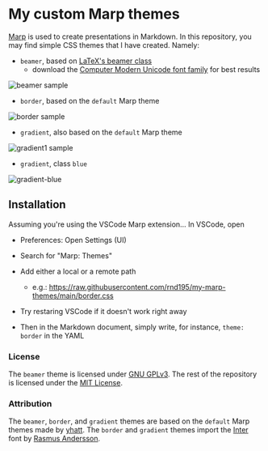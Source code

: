 # My custom Marp themes

[Marp](https://marp.app/) is used to create presentations in Markdown. In this repository, you may find simple CSS themes that I have created. Namely:

- `beamer`, based on [LaTeX's beamer class](https://github.com/josephwright/beamer)
  - download the [Computer Modern Unicode font family](https://ctan.org/pkg/cm-unicode?lang=en) for best results

![beamer sample](./samples/beamer.png)

- `border`, based on the `default` Marp theme

![border sample](./samples/border.png)


- `gradient`, also based on the `default` Marp theme

![gradient1 sample](./samples/gradient.png)

- `gradient`, class `blue`

![gradient-blue](samples/gradient-blue.png)



## Installation

Assuming you're using the VSCode Marp extension… In VSCode, open

- Preferences: Open Settings (UI)
- Search for "Marp: Themes"
- Add either a local or a remote path
  - e.g.: https://raw.githubusercontent.com/rnd195/my-marp-themes/main/border.css
- Try restaring VSCode if it doesn't work right away

- Then in the Markdown document, simply write, for instance, `theme: border` in the YAML



### License

The `beamer` theme is licensed under [GNU GPLv3](https://github.com/rnd195/my-marp-themes/blob/main/LICENSE_beamer). The rest of the repository is licensed under the [MIT License](https://github.com/rnd195/my-marp-themes/blob/main/LICENSE).



### Attribution

The `beamer`, `border`, and `gradient` themes are based on the `default` Marp themes made by [yhatt](https://github.com/marp-team/marp-core/tree/main/themes). The `border` and `gradient` themes import the [Inter](https://fonts.google.com/specimen/Inter) font by [Rasmus Andersson](https://rsms.me/).

